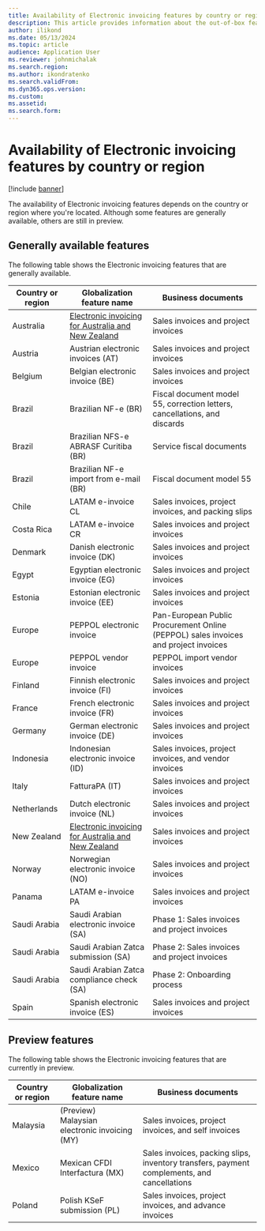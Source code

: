 ```yaml
---
title: Availability of Electronic invoicing features by country or region
description: This article provides information about the out-of-box features that are available for each country or region.
author: ilikond
ms.date: 05/13/2024
ms.topic: article
audience: Application User
ms.reviewer: johnmichalak
ms.search.region: 
ms.author: ikondratenko
ms.search.validFrom: 
ms.dyn365.ops.version: 
ms.custom: 
ms.assetid: 
ms.search.form: 
---
```


# Availability of Electronic invoicing features by country or region

[!include [banner](../../includes/banner.md)]

The availability of Electronic invoicing features depends on the country or region where you're located. Although some features are generally available, others are still in preview.

## Generally available features

The following table shows the Electronic invoicing features that are generally available.

| Country or region | Globalization feature name | Business documents |
|-------------------|----------------------------|--------------------|
| Australia | [Electronic invoicing for Australia and New Zealand](../apac/GS-apac-aus-nzl-electronic-invoices.md) | Sales invoices and project invoices |
| Austria | Austrian electronic invoices (AT) | Sales invoices and project invoices |
| Belgium | Belgian electronic invoice (BE) | Sales invoices and project invoices |
| Brazil | Brazilian NF-e (BR)| Fiscal document model 55, correction letters, cancellations, and discards |
| Brazil | Brazilian NFS-e ABRASF Curitiba (BR) | Service fiscal documents |
| Brazil | Brazilian NF-e import from e-mail (BR) | Fiscal document model 55 |
| Chile | LATAM e-invoice CL | Sales invoices, project invoices, and packing slips |
| Costa Rica | LATAM e-invoice CR | Sales invoices and project invoices |
| Denmark | Danish electronic invoice (DK) | Sales invoices and project invoices |
| Egypt | Egyptian electronic invoice (EG) | Sales invoices and project invoices |
| Estonia | Estonian electronic invoice (EE) | Sales invoices and project invoices |
| Europe | PEPPOL electronic invoice | Pan-European Public Procurement Online (PEPPOL) sales invoices and project invoices |
| Europe | PEPPOL vendor invoice | PEPPOL import vendor invoices |
| Finland | Finnish electronic invoice (FI) | Sales invoices and project invoices |
| France | French electronic invoice (FR) | Sales invoices and project invoices |
| Germany | German electronic invoice (DE) | Sales invoices and project invoices |
| Indonesia | Indonesian electronic invoice (ID) | Sales invoices, project invoices, and vendor invoices |
| Italy | FatturaPA (IT) | Sales invoices and project invoices |
| Netherlands | Dutch electronic invoice (NL) | Sales invoices and project invoices |
| New Zealand | [Electronic invoicing for Australia and New Zealand](../apac/GS-apac-aus-nzl-electronic-invoices.md) | Sales invoices and project invoices |
| Norway | Norwegian electronic invoice (NO) | Sales invoices and project invoices |
| Panama | LATAM e-invoice PA | Sales invoices and project invoices |
| Saudi Arabia | Saudi Arabian electronic invoice (SA) | Phase 1: Sales invoices and project invoices |
| Saudi Arabia | Saudi Arabian Zatca submission (SA) | Phase 2: Sales invoices and project invoices |
| Saudi Arabia | Saudi Arabian Zatca compliance check (SA) | Phase 2: Onboarding process |
| Spain | Spanish electronic invoice (ES) | Sales invoices and project invoices |

## Preview features

The following table shows the Electronic invoicing features that are currently in preview.

| Country or region | Globalization feature name | Business documents |
|-------------------|----------------------------|--------------------|
| Malaysia | (Preview) Malaysian electronic invoicing (MY) | Sales invoices, project invoices, and self invoices |
| Mexico | Mexican CFDI Interfactura (MX) | Sales invoices, packing slips, inventory transfers, payment complements, and cancellations |
| Poland | Polish KSeF submission (PL) | Sales invoices, project invoices, and advance invoices |
